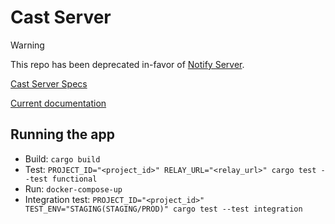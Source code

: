 # Cast Server

> [!WARNING]
> This repo has been deprecated in-favor of [Notify Server](https://github.com/WalletConnect/notify-server).


[Cast Server Specs](https://docs.walletconnect.com/2.0/specs/servers/cast/cast-server-api)

[Current documentation](https://docs.walletconnect.com/2.0/specs/servers/cast/cast-server-api)



## Running the app

* Build: `cargo build`
* Test: `PROJECT_ID="<project_id>" RELAY_URL="<relay_url>" cargo test --test functional`
* Run: `docker-compose-up`
* Integration test: `PROJECT_ID="<project_id>" TEST_ENV="STAGING(STAGING/PROD)" cargo test --test integration` 


